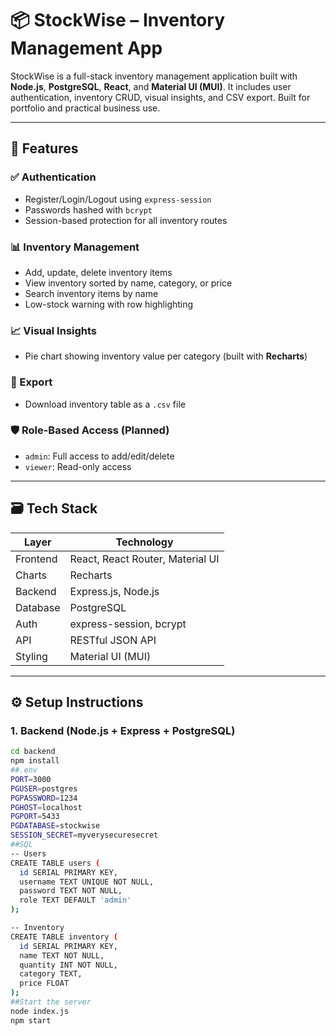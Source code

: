# 📦 StockWise – Inventory Management App

StockWise is a full-stack inventory management application built with **Node.js**, **PostgreSQL**, **React**, and **Material UI (MUI)**. It includes user authentication, inventory CRUD, visual insights, and CSV export. Built for portfolio and practical business use.

---

## 🔧 Features

### ✅ Authentication
- Register/Login/Logout using `express-session`
- Passwords hashed with `bcrypt`
- Session-based protection for all inventory routes

### 📊 Inventory Management
- Add, update, delete inventory items
- View inventory sorted by name, category, or price
- Search inventory items by name
- Low-stock warning with row highlighting

### 📈 Visual Insights
- Pie chart showing inventory value per category (built with **Recharts**)

### 📁 Export
- Download inventory table as a `.csv` file

### 🛡️ Role-Based Access (Planned)
- `admin`: Full access to add/edit/delete
- `viewer`: Read-only access

---

## 🗃️ Tech Stack

| Layer      | Technology                        |
|------------|------------------------------------|
| Frontend   | React, React Router, Material UI   |
| Charts     | Recharts                           |
| Backend    | Express.js, Node.js                |
| Database   | PostgreSQL                         |
| Auth       | express-session, bcrypt            |
| API        | RESTful JSON API                   |
| Styling    | Material UI (MUI)                  |

---

## ⚙️ Setup Instructions

### 1. Backend (Node.js + Express + PostgreSQL)

```bash
cd backend
npm install
##.env
PORT=3000
PGUSER=postgres
PGPASSWORD=1234
PGHOST=localhost
PGPORT=5433
PGDATABASE=stockwise
SESSION_SECRET=myverysecuresecret
##SQL
-- Users
CREATE TABLE users (
  id SERIAL PRIMARY KEY,
  username TEXT UNIQUE NOT NULL,
  password TEXT NOT NULL,
  role TEXT DEFAULT 'admin'
);

-- Inventory
CREATE TABLE inventory (
  id SERIAL PRIMARY KEY,
  name TEXT NOT NULL,
  quantity INT NOT NULL,
  category TEXT,
  price FLOAT
);
##Start the server 
node index.js
npm start
